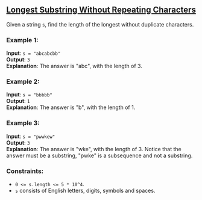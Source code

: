 ## [Longest Substring Without Repeating Characters](https://leetcode.com/problems/longest-substring-without-repeating-characters/)

Given a string `s`, find the length of the longest without duplicate characters.

### Example 1:

**Input**: `s = "abcabcbb"`<br />
**Output**: `3`<br />
**Explanation**: The answer is "abc", with the length of 3.

### Example 2:

**Input**: `s = "bbbbb"`<br />
**Output**: `1`<br />
**Explanation**: The answer is "b", with the length of 1.

### Example 3:

**Input**: `s = "pwwkew"`<br />
**Output**: `3`<br />
**Explanation**: The answer is "wke", with the length of 3. Notice that the answer must be a substring, "pwke" is a subsequence and not a substring.

### Constraints:

* `0 <= s.length <= 5 * 10^4`.
* `s` consists of English letters, digits, symbols and spaces.
